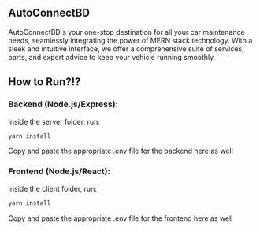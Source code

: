 ## AutoConnectBD
AutoConnectBD s your one-stop destination for all your car maintenance needs, seamlessly integrating the power of MERN stack technology. With a sleek and intuitive interface, we offer a comprehensive suite of services, parts, and expert advice to keep your vehicle running smoothly. 

## How to Run?!?

### Backend (Node.js/Express):
Inside the server folder, run:
```bash
yarn install
```
Copy and paste the appropriate .env file for the backend here as well

### Frontend (Node.js/React):
Inside the client folder, run:
```bash
yarn install
```
Copy and paste the appropriate .env file for the frontend here as well



